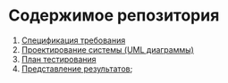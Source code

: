 # Содержимое репозитория
1. [Спецификация требования](Docs/Requirements/README.md)  
2. [Проектирование системы (UML диаграммы)](Docs/System%20project/README.md)
3. [План тестирования](Tests/TestPlan.md)
4. [Представление результатов](Tests/TestResults.md);